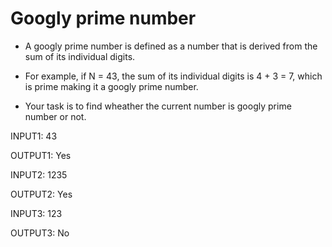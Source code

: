 # Googly prime number

- A googly prime number is defined as a number that is derived from the sum of its individual digits.
- For example, if N = 43, the sum of its individual digits is 4 + 3 = 7, which is prime making it a googly prime number.

- Your task is to find wheather the current number is googly prime number or not.

INPUT1:
43

OUTPUT1:
Yes

INPUT2:
1235

OUTPUT2:
Yes

INPUT3:
123

OUTPUT3:
No
